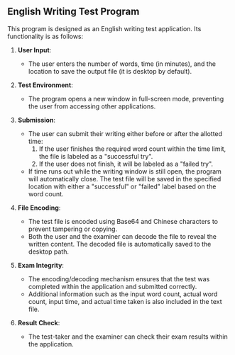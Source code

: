 ## English Writing Test Program

This program is designed as an English writing test application. Its functionality is as follows:

1. **User Input**: 
   - The user enters the number of words, time (in minutes), and the location to save the output file (it is desktop by default).

2. **Test Environment**: 
   - The program opens a new window in full-screen mode, preventing the user from accessing other applications.

3. **Submission**:
   - The user can submit their writing either before or after the allotted time:
     1. If the user finishes the required word count within the time limit, the file is labeled as a "successful try".
     2. If the user does not finish, it will be labeled as a "failed try".
   - If time runs out while the writing window is still open, the program will automatically close. The test file will be saved in the specified location with either a "successful" or "failed" label based on the word count.

4. **File Encoding**:
   - The test file is encoded using Base64 and Chinese characters to prevent tampering or copying.
   - Both the user and the examiner can decode the file to reveal the written content. The decoded file is automatically saved to the desktop path. 

5. **Exam Integrity**:
   - The encoding/decoding mechanism ensures that the test was completed within the application and submitted correctly.
   - Additional information such as the input word count, actual word count, input time, and actual time taken is also included in the text file.

6. **Result Check**:
   - The test-taker and the examiner can check their exam results within the application.
